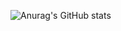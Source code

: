 
![Anurag's GitHub stats](https://github-readme-stats.vercel.app/api?username=supergczh&show_icons=true&theme=radical)
<!--START_SECTION:waka-->
<!--END_SECTION:waka-->
